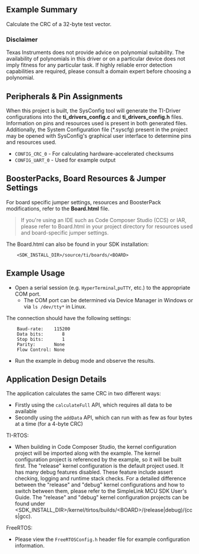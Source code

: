 ## Example Summary

Calculate the CRC of a 32-byte test vector.

### Disclaimer

Texas Instruments does not provide advice on polynomial suitability. The
availability of polynomials in this driver or on a particular device does
not imply fitness for any particular task. If highly reliable error
detection capabilities are required, please consult a domain expert
before choosing a polynomial.

## Peripherals & Pin Assignments

When this project is built, the SysConfig tool will generate the TI-Driver
configurations into the __ti_drivers_config.c__ and __ti_drivers_config.h__
files. Information on pins and resources used is present in both generated
files. Additionally, the System Configuration file (\*.syscfg) present in the
project may be opened with SysConfig's graphical user interface to determine
pins and resources used.

* `CONFIG_CRC_0` - For calculating hardware-accelerated checksums
* `CONFIG_UART_0` - Used for example output

## BoosterPacks, Board Resources & Jumper Settings

For board specific jumper settings, resources and BoosterPack modifications,
refer to the __Board.html__ file.

> If you're using an IDE such as Code Composer Studio (CCS) or IAR, please
refer to Board.html in your project directory for resources used and
board-specific jumper settings.

The Board.html can also be found in your SDK installation:

        <SDK_INSTALL_DIR>/source/ti/boards/<BOARD>

## Example Usage

* Open a serial session (e.g. `HyperTerminal`,`puTTY`, etc.) to the appropriate
COM port.
    * The COM port can be determined via Device Manager in Windows or via
`ls /dev/tty*` in Linux.

The connection should have the following settings:
```
    Baud-rate:    115200
    Data bits:       8
    Stop bits:       1
    Parity:       None
    Flow Control: None
```

* Run the example in debug mode and observe the results.

## Application Design Details

The application calculates the same CRC in two different ways:
* Firstly using the `calculateFull` API, which requires all data to
  be available
* Secondly using the `addData` API, which can run with as few as four bytes at
  a time (for a 4-byte CRC)

TI-RTOS:

* When building in Code Composer Studio, the kernel configuration project will
be imported along with the example. The kernel configuration project is
referenced by the example, so it will be built first. The "release" kernel
configuration is the default project used. It has many debug features disabled.
These feature include assert checking, logging and runtime stack checks. For a
detailed difference between the "release" and "debug" kernel configurations and
how to switch between them, please refer to the SimpleLink MCU SDK User's
Guide. The "release" and "debug" kernel configuration projects can be found
under &lt;SDK_INSTALL_DIR&gt;/kernel/tirtos/builds/&lt;BOARD&gt;/(release|debug)/(ccs|gcc).

FreeRTOS:

* Please view the `FreeRTOSConfig.h` header file for example configuration
information.

